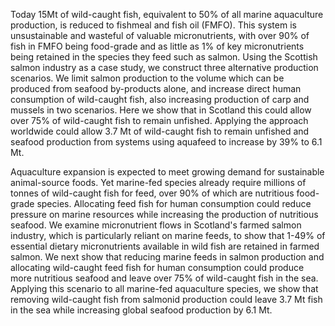 Today 15Mt of wild-caught fish, equivalent to 50% of all marine aquaculture production, is reduced to fishmeal and fish oil (FMFO). This system is unsustainable and wasteful of valuable micronutrients, with over 90% of fish in FMFO being food-grade and as little as 1% of key micronutrients being retained in the species they feed such as salmon. Using the Scottish salmon industry as a case study, we construct three alternative production scenarios. We limit salmon production to the volume which can be produced from seafood by-products alone, and increase direct human consumption of wild-caught fish, also increasing production of carp and mussels in two scenarios. Here we show that in Scotland this could allow over 75% of wild-caught fish to remain unfished. Applying the approach worldwide could allow 3.7 Mt of wild-caught fish to remain unfished and seafood production from systems using aquafeed to increase by 39% to 6.1 Mt.



Aquaculture expansion is expected to meet growing demand for sustainable animal-source foods. Yet marine-fed species already require millions of tonnes of wild-caught fish for feed, over 90% of which are nutritious food-grade species. Allocating feed fish for human consumption could reduce pressure on marine resources while increasing the production of nutritious seafood. We examine micronutrient flows in Scotland's farmed salmon industry, which is particularly reliant on marine feeds, to show that 1-49% of essential dietary micronutrients available in wild fish are retained in farmed salmon. We next show that reducing marine feeds in salmon production and allocating wild-caught feed fish for human consumption could produce more nutritious seafood and leave over 75% of wild-caught fish in the sea. Applying this scenario to all marine-fed aquaculture species, we show that removing wild-caught fish from salmonid production could leave 3.7 Mt fish in the sea while increasing global seafood production by 6.1 Mt. 

